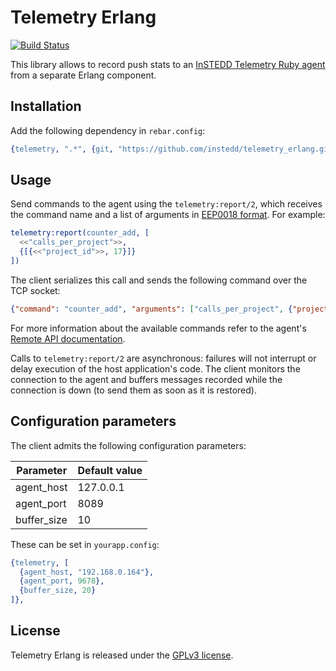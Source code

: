 # Telemetry Erlang

[![Build Status](https://travis-ci.org/instedd/telemetry_erlang.svg)](https://travis-ci.org/instedd/telemetry_erlang)

This library allows to record push stats to an [InSTEDD Telemetry Ruby agent](https://github.com/instedd/telemetry_rails) from a separate Erlang component.

## Installation

Add the following dependency in `rebar.config`:

```erlang
{telemetry, ".*", {git, "https://github.com/instedd/telemetry_erlang.git"}}
```

## Usage

Send commands to the agent using the `telemetry:report/2`, which receives the command name and a list of arguments in [EEP0018 format](https://github.com/davisp/jiffy#data-format). For example:

```erlang
telemetry:report(counter_add, [
  <<"calls_per_project">>,
  {[{<<"project_id">>, 17}]}
])
```

The client serializes this call and sends the following command over the TCP socket:

```json
{"command": "counter_add", "arguments": ["calls_per_project", {"project_id": 17}]}
```

For more information about the available commands refer to the agent's [Remote API documentation](https://github.com/instedd/telemetry_rails/blob/master/README.md#remote-api).

Calls to `telemetry:report/2` are asynchronous: failures will not interrupt or delay execution of the host application's code. The client monitors the connection to the agent and buffers messages recorded while the connection is down (to send them as soon as it is restored).

## Configuration parameters

The client admits the following configuration parameters:

| Parameter     | Default value |
| ------------- | ------------- |
| agent_host    | 127.0.0.1     |
| agent_port    | 8089          |
| buffer_size   | 10            |

These can be set in `yourapp.config`:

```erlang
{telemetry, [
  {agent_host, "192.168.0.164"},
  {agent_port, 9678},
  {buffer_size, 20}
]},
```

## License

Telemetry Erlang is released under the [GPLv3 license](LICENSE).
